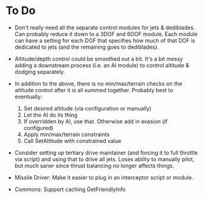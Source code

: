# To Do #

 * Don't really need all the separate control modules for jets & dediblades. Can probably reduce it down to a 3DOF and 6DOF module. Each module can have a setting for each DOF that specifies how much of that DOF is dedicated to jets (and the remaining goes to dediblades).

 * Altitude/depth control could be smoothed out a bit. It's a bit messy adding a downstream process (i.e. an AI module) to control altitude & dodging separately.

 * In addition to the above, there is no min/max/terrain checks on the altitude control after it is all summed together. Probably best to eventually:

    1. Set desired altitude (via configuration or manually)
    2. Let the AI do its thing
    3. If overridden by AI, use that. Otherwise add in evasion (if configured)
    4. Apply min/max/terrain constraints
    5. Call SetAltitude with constrained value

 * Consider setting up tertiary drive maintainer (and forcing it to full throttle via script) and using that to drive all jets. Loses ability to manually pilot, but much saner since thrust balancing no longer affects things.

 * Missile Driver: Make it easier to plug in an interceptor script or module.

 * Commons: Support caching GetFriendlyInfo

